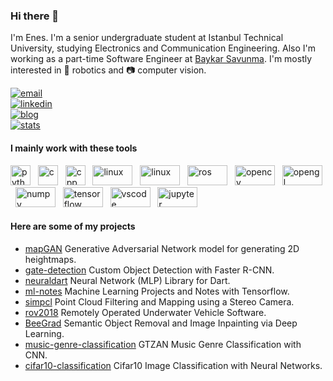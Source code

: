 ### Hi there 👋

I'm Enes. I'm a senior undergraduate student at Istanbul Technical University, studying Electronics and Communication Engineering. Also I'm working as a part-time Software Engineer at [Baykar Savunma](https://www.baykarsavunma.com/index.php). I'm mostly interested in :robot: robotics and :camera: computer vision. 

[![email](https://img.shields.io/badge/mail-blue?style=flat&logo=gmail)](mailto:ensdmrg@gmail.com) <br>
[![linkedin](https://img.shields.io/badge/linkedin-red?style=flat&logo=linkedin)](https://www.linkedin.com/in/enesdemirag) <br>
[![blog](https://img.shields.io/badge/blog-yellow?style=flat&logo=medium)](https://ensdmrg.medium.com/) <br>
[![stats](https://img.shields.io/badge/stats-green?style=flat&logo=github)](https://profile-summary-for-github.com/user/enesdemirag) <br>

#### I mainly work with these tools
<img src="https://www.vectorlogo.zone/logos/python/python-icon.svg" alt="python" width="32" height="32"/> &nbsp;
<img src="https://devicons.github.io/devicon/devicon.git/icons/c/c-original.svg" alt="c" width="32" height="32"/> &nbsp;
<img src="https://devicons.github.io/devicon/devicon.git/icons/cplusplus/cplusplus-original.svg" alt="cpp" width="32" height="32"/> &nbsp;
<img src="https://www.vectorlogo.zone/logos/linux/linux-ar21.svg" alt="linux" width="64" height="32"/> &nbsp;
<img src="https://www.vectorlogo.zone/logos/git-scm/git-scm-ar21.svg" alt="linux" width="64" height="32"/> &nbsp;
<img src="https://raw.githubusercontent.com/ros-infrastructure/artwork/master/ros_logo.svg" alt="ros" width="64" height="32"/> &nbsp;
<img src="https://www.vectorlogo.zone/logos/opencv/opencv-ar21.svg" alt="opencv" width="64" height="32"/> &nbsp;
<img src="https://upload.wikimedia.org/wikipedia/commons/e/e9/Opengl-logo.svg" alt="opengl" width="64" height="32"/> &nbsp;
<img src="https://www.vectorlogo.zone/logos/numpy/numpy-ar21.svg" alt="numpy" width="64" height="32" /> &nbsp;
<img src="https://www.vectorlogo.zone/logos/tensorflow/tensorflow-ar21.svg" alt="tensorflow" width="64" height="32" /> &nbsp;
<img src="https://www.vectorlogo.zone/logos/visualstudio_code/visualstudio_code-ar21.svg" alt="vscode" width="64" height="32"/> &nbsp;
<img src="https://www.vectorlogo.zone/logos/jupyter/jupyter-ar21.svg" alt="jupyter" width="64" height="32"/>

#### Here are some of my projects
- [mapGAN](https://github.com/enesdemirag/mapGAN) Generative Adversarial Network model for generating 2D heightmaps.
- [gate-detection](https://github.com/enesdemirag/gate-detection) Custom Object Detection with Faster R-CNN.
- [neuraldart](https://github.com/enesdemirag/neuraldart) Neural Network (MLP) Library for Dart.
- [ml-notes](https://github.com/enesdemirag/ml-notes) Machine Learning Projects and Notes with Tensorflow. 
- [simpcl](https://github.com/enesdemirag/simpcl) Point Cloud Filtering and Mapping using a Stereo Camera.
- [rov2018](https://github.com/iturov/rov2018) Remotely Operated Underwater Vehicle Software.
- [BeeGrad](https://github.com/BeeGrad/semantic-object-removal) Semantic Object Removal and Image Inpainting via Deep Learning.
- [music-genre-classification](https://github.com/enesdemirag/music-genre-classification) GTZAN Music Genre Classification with CNN.
- [cifar10-classification](https://github.com/enesdemirag/cifar10-classification) Cifar10 Image Classification with Neural Networks.

